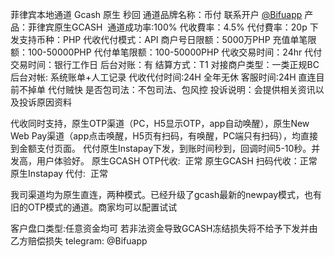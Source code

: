 菲律宾本地通道 Gcash 原生 秒回
通道品牌名称：币付 
联系开户 [@Bifuapp](https://t.me/Bifuapp)
产    品：菲律宾原生GCASH  
通道成功率:100%
代收費率：4.5%
代付費率：20p
下发支持币种：PHP
代收代付模式：API
商户号日限额：5000万PHP
充值单笔限额：100-50000PHP
代付单笔限额：100-50000PHP
代收交易时间：24hr
代付交易时间：银行工作日
后台对账：有
结算方式：T1
对接商户类型：一类正规BC
后台对帐: 系统账单+人工记录
代收代付时间:24H 全年无休
客服时间:24H
直连目前不掉单 代付贼快
是否包司法：不包司法、包风控
投诉说明：会提供相关资讯以及投诉原因资料

代收同时支持，原生OTP渠道（PC，H5显示OTP，app自动唤醒），原生New Web Pay渠道（app点击唤醒，H5页有扫码，有唤醒，PC端只有扫码），均直接到金额支付页面。
代付原生Instapay下发，到账时间秒到，回调时间5-10秒。并发高，用户体验好。
原生GCASH OTP代收:  正常
原生GCASH 扫码代收：正常
原生Instapay 代付:  正常

我司渠道均为原生直连，两种模式。已经升级了gcash最新的newpay模式，也有旧的OTP模式的通道。商家均可以配置试试

客户盘口类型:任意资金均可 若非法资金导致GCASH冻结损失将不给予下发并由乙方赔偿损失
telegram: @Bifuapp
